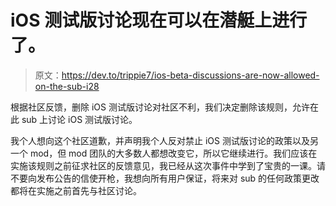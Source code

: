 # iOS 测试版讨论现在可以在潜艇上进行了。

> 原文：<https://dev.to/trippie7/ios-beta-discussions-are-now-allowed-on-the-sub-i28>

根据社区反馈，删除 iOS 测试版讨论对社区不利，我们决定删除该规则，允许在此 sub 上讨论 iOS 测试版讨论。

我个人想向这个社区道歉，并声明我个人反对禁止 iOS 测试版讨论的政策以及另一个 mod，但 mod 团队的大多数人都想改变它，所以它继续进行。我们应该在实施该规则之前征求社区的反馈意见，我已经从这次事件中学到了宝贵的一课。请不要向发布公告的信使开枪，我想向所有用户保证，将来对 sub 的任何政策更改都将在实施之前首先与社区讨论。